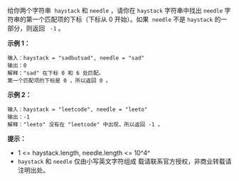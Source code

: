 给你两个字符串  `haystack` 和 `needle` ，请你在 `haystack` 字符串中找出 `needle` 字符串的第一个匹配项的下标（下标从 0 开始）。如果  `needle` 不是 `haystack` 的一部分，则返回   `-1` 。



**示例 1：**

```
输入：haystack = "sadbutsad", needle = "sad"
输出：0
解释："sad" 在下标 0 和 6 处匹配。
第一个匹配项的下标是 0 ，所以返回 0 。
```

**示例 2：**

```
输入：haystack = "leetcode", needle = "leeto"
输出：-1
解释："leeto" 没有在 "leetcode" 中出现，所以返回 -1 。
```

**提示：**

- 1 <= haystack.length, needle.length <= 10^4^
- `haystack` 和 `needle` 仅由小写英文字符组成
  载请联系官方授权，非商业转载请注明出处。
